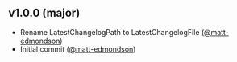 ## v1.0.0 (major)

- Rename LatestChangelogPath to LatestChangelogFile ([@matt-edmondson](https://github.com/matt-edmondson))
- Initial commit ([@matt-edmondson](https://github.com/matt-edmondson))
